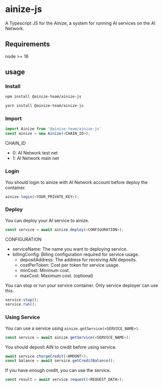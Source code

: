 # ainize-js

A Typescript JS for the Ainize, a system for running AI services on the AI Network.

## Requirements
node >= 16

## usage
### Install
```bash
npm install @ainize-team/ainize-js

yarn install @ainize-team/ainize-js
```

### Import
```typescript
import Ainize from '@ainize-team/ainize-js'
const ainize = new Ainize(<CHAIN_ID>);
```

CHAIN_ID
- 0: AI Network test net
- 1: AI Network main net

### Login
You should login to ainize with AI Network account before deploy the container.
```typescript
ainize.login(<YOUR_PRIVATE_KEY>);
```

### Deploy
You can deploy your AI service to ainize.
```typescript
const service = await ainize.deploy(<CONFIGURATION>);
```
CONFIGURATION
- serviceName: The name you want to deploying service.
- billingConfig: Billing configuration required for service usage.
  - depositAddress: The address for receiving AIN deposits.
  - costPerToken: Cost per token for service usage.
  - minCost: Minimum cost.
  - maxCost: Maximum cost. (optional)

You can stop or run your service container. Only service deployer can use this.
```typescript
service.stop();
service.run();
```

### Using Service
You can use a service using `ainize.getService(<SERVICE_NAME>)`.
```typescript
const service = await ainize.getService(<SERVICE_NAME>);
```

You should deposit AIN to credit before using service.
```typescript
await service.chargeCredit(<AMOUNT>);
const balance = await service.getCreditBalance();
```

If you have enough credit, you can use the service.
```typescript
const result = await service.request(<REQUEST_DATA>);
``` 
